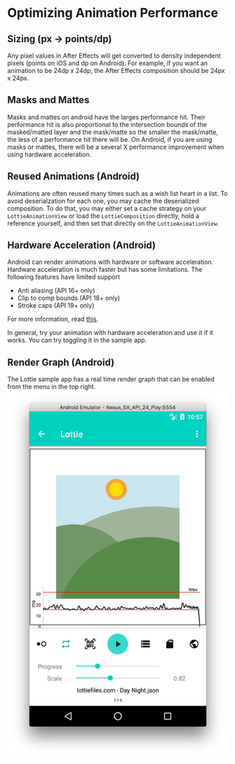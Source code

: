 # Optimizing Animation Performance

## Sizing (px -> points/dp)
Any pixel values in After Effects will get converted to density independent pixels (points on iOS and dp on Android). For example, if you want an animation to be 24dp x 24dp, the After Effects composition should be 24px x 24px.

## Masks and Mattes
Masks and mattes on android have the larges performance hit. Their performance hit is also proportional to the intersection bounds of the masked/matted layer and the mask/matte so the smaller the mask/matte, the less of a performance hit there will be.
On Android, if you are using masks or mattes, there will be a several X performance improvement when using hardware acceleration.

## Reused Animations (Android)
Animations are often reused many times such as a wish list heart in a list. To avoid deserialzation for each one, you may cache the deserialized composition. To do that, you may either set a cache strategy on your `LottieAnimationView` or load the `LottieComposition` directly, hold a reference yourself, and then set that directly on the `LottieAnimationView`.

## Hardware Acceleration (Android)
Android can render animations with hardware or software acceleration. Hardware acceleration is much faster but has some limitations.
The following features have limited support
* Anti aliasing (API 16+ only)
* Clip to comp bounds (API 18+ only)
* Stroke caps (API 19+ only)

For more information, read [this](https://developer.android.com/guide/topics/graphics/hardware-accel.html).

In general, try your animation with hardware acceleration and use it if it works. You can try toggling it in the sample app.


## Render Graph (Android)
The Lottie sample app has a real time render graph that can be enabled from the menu in the top right.
![Render Graph](/images/render-graph.png)